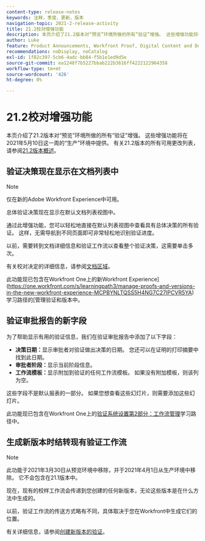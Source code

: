 ```yaml
---
content-type: release-notes
keywords: 注释，季度，更新，版本
navigation-topic: 2021-2-release-activity
title: 21.2校对增强功能
description: 本页介绍了21.2版本对“预览”环境所做的所有“验证”增强。 这些增强功能将在2021年5月10日这一周的“生产”环境中提供。 有关21.2版本中可用的所有更改列表，请参阅21.2版本概述。
author: Luke
feature: Product Announcements, Workfront Proof, Digital Content and Documents
recommendations: noDisplay, noCatalog
exl-id: 1f82c397-5cb6-4adc-bb84-f5b1e1ed9d5e
source-git-commit: ea1248f7b5227bbab222b3616ff4222122964358
workflow-type: tm+mt
source-wordcount: '426'
ht-degree: 0%

---
```


# 21.2校对增强功能

本页介绍了21.2版本对“预览”环境所做的所有“验证”增强。 这些增强功能将在2021年5月10日这一周的“生产”环境中提供。 有关21.2版本的所有可用更改列表，请参阅[21.2版本概述](../../../product-announcements/product-releases/21.2-release-activity/21-2-release-overview.md)。

## 验证决策现在显示在文档列表中

>[!NOTE]
>
>仅在新的Adobe Workfront Experience中可用。

总体验证决策现在显示在默认文档列表视图中。

通过此增强功能，您可以轻松地直接在默认列表视图中查看具有总体决策的所有验证。 这样，无需导航到不同页面即可非常轻松地识别验证进度。

以前，需要转到文档详细信息和验证工作流以查看整个验证决策，这需要单击多次。

有关校对决定的详细信息，请参阅[文档区域](../../../documents/managing-documents/documents-area.md)。

此功能现已包含在Workfront One上的新Workfront Experience](https://one.workfront.com/s/learningpath3/manage-proofs-and-versions-in-the-new-workfront-experience-MCPBYNLTQSS5H4NG7C27IPCVR5YA)学习路径的[管理验证和版本中。

## 验证审批报告的新字段

为了帮助显示有用的验证信息，我们在验证审批报告中添加了以下字段：

* **决策日期：**&#x200B;显示审批者对验证做出决策的日期。 您还可以在证明的打印摘要中找到此日期。
* **审批者阶段：**&#x200B;显示当前阶段信息。
* **工作流模板：**&#x200B;显示附加到验证的任何工作流模板。 如果没有附加模板，则该列为空。

这些字段不是默认报表的一部分。 如果您想查看这些幻灯片，则需要添加这些幻灯片。

此功能现已包含在Workfront One上的[验证系统设置第2部分：工作流管理](https://one.workfront.com/s/learningpath3/proof-system-setups-part-2-workflow-management-MCKUF6NTIJ6BGMXHBCXXX6NN53EA)学习路径中。

## 生成新版本时结转现有验证工作流

>[!NOTE]
>
>此功能于2021年3月30日从预览环境中移除，并于2021年4月1日从生产环境中移除。 它不会包含在21.1版本中。

现在，现有的校样工作流会传递到您创建的任何新版本，无论这些版本是在什么方法中生成的。

以前，验证工作流的传送方式略有不同，具体取决于您在Workfront中生成它们的位置。

有关详细信息，请参阅[创建新版本的验证](../../../review-and-approve-work/proofing/managing-proofs-within-workfront/create-new-proof-version.md)。
